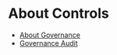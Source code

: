 # About Controls

- [About Governance](https://github.com/vamsi8500/Controls/blob/main/governance/about-governance.md)
- [Governance Audit](https://github.com/vamsi8500/Controls/blob/main/governance/002-Governance-Audit.md)
